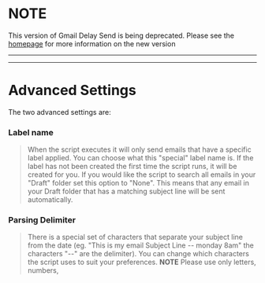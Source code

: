 # NOTE #

This version of Gmail Delay Send is being deprecated. Please see the [homepage](https://gmail-delay-send.googlecode.com) for more information on the new version


---


---



# Advanced Settings #

The two advanced settings are:

### Label name ###
> When the script executes it will only send emails that have a specific label applied.  You can choose what this "special" label name is. If the label has not been created the first time the script runs, it will be created for you.
> If you would like the script to search all emails in your "Draft" folder set this option to "None". This means that any email in your Draft folder that has a matching subject line will be sent automatically.

### Parsing Delimiter ###
> There is a special set of characters that separate your subject line from the date (eg. "This is my email Subject Line -- monday 8am" the characters "--" are the delimiter). You can change which characters the script uses to suit your preferences.
**NOTE** Please use only letters, numbers, 